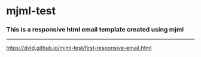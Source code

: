 # mjml-test

### This is a responsive html email template created using mjml

---

https://dvld.github.io/mjml-test/first-responsive-email.html
